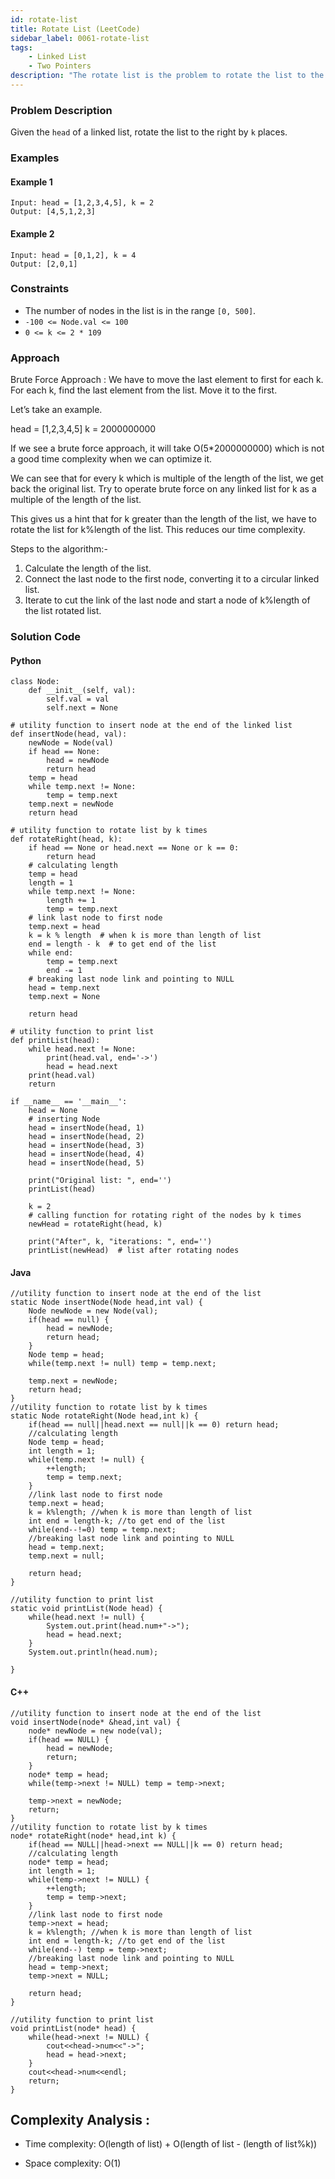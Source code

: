 ```yaml
---
id: rotate-list
title: Rotate List (LeetCode)
sidebar_label: 0061-rotate-list
tags:
    - Linked List
    - Two Pointers
description: "The rotate list is the problem to rotate the list to the right by k places."
---
```


### Problem Description

Given the `head` of a linked list, rotate the list to the right by `k` places.

### Examples

#### Example 1

```plaintext
Input: head = [1,2,3,4,5], k = 2
Output: [4,5,1,2,3]
```

#### Example 2

```plaintext
Input: head = [0,1,2], k = 4
Output: [2,0,1]
```

### Constraints

- The number of nodes in the list is in the range `[0, 500]`.
- `-100 <= Node.val <= 100`
- `0 <= k <= 2 * 109`

### Approach

Brute Force Approach : We have to move the last element to first for each k.
For each k, find the last element from the list. Move it to the first.

Let’s take an example. 

head = [1,2,3,4,5] k = 2000000000

If we see a brute force approach, it will take O(5*2000000000) which is not a good time complexity when we can optimize it.

We can see that for every k which is multiple of the length of the list, we get back the original list. Try to operate brute force on any linked list for k as a multiple of the length of the list.

This gives us a hint that for k greater than the length of the list, we have to rotate the list for k%length of the list. This reduces our time complexity.

Steps to the algorithm:-

1. Calculate the length of the list.
2. Connect the last node to the first node, converting it to a circular linked list.
3. Iterate to cut the link of the last node and start a node of k%length of the list rotated list.

### Solution Code

#### Python

```
class Node:
    def __init__(self, val):
        self.val = val
        self.next = None

# utility function to insert node at the end of the linked list
def insertNode(head, val):
    newNode = Node(val)
    if head == None:
        head = newNode
        return head
    temp = head
    while temp.next != None:
        temp = temp.next
    temp.next = newNode
    return head

# utility function to rotate list by k times
def rotateRight(head, k):
    if head == None or head.next == None or k == 0:
        return head
    # calculating length
    temp = head
    length = 1
    while temp.next != None:
        length += 1
        temp = temp.next
    # link last node to first node
    temp.next = head
    k = k % length  # when k is more than length of list
    end = length - k  # to get end of the list
    while end:
        temp = temp.next
        end -= 1
    # breaking last node link and pointing to NULL
    head = temp.next
    temp.next = None

    return head

# utility function to print list
def printList(head):
    while head.next != None:
        print(head.val, end='->')
        head = head.next
    print(head.val)
    return

if __name__ == '__main__':
    head = None
    # inserting Node
    head = insertNode(head, 1)
    head = insertNode(head, 2)
    head = insertNode(head, 3)
    head = insertNode(head, 4)
    head = insertNode(head, 5)

    print("Original list: ", end='')
    printList(head)

    k = 2
    # calling function for rotating right of the nodes by k times
    newHead = rotateRight(head, k)

    print("After", k, "iterations: ", end='')
    printList(newHead)  # list after rotating nodes
```

#### Java
```
//utility function to insert node at the end of the list
static Node insertNode(Node head,int val) {
    Node newNode = new Node(val);
    if(head == null) {
        head = newNode;
        return head;
    }
    Node temp = head;
    while(temp.next != null) temp = temp.next;
    
    temp.next = newNode;
    return head;
}
//utility function to rotate list by k times
static Node rotateRight(Node head,int k) {
    if(head == null||head.next == null||k == 0) return head;
    //calculating length
    Node temp = head;
    int length = 1;
    while(temp.next != null) {
        ++length;
        temp = temp.next;
    }
    //link last node to first node
    temp.next = head;
    k = k%length; //when k is more than length of list
    int end = length-k; //to get end of the list
    while(end--!=0) temp = temp.next;
    //breaking last node link and pointing to NULL
    head = temp.next;
    temp.next = null;
        
    return head;
}

//utility function to print list
static void printList(Node head) {
    while(head.next != null) {
        System.out.print(head.num+"->");
        head = head.next;
    } 
    System.out.println(head.num);
    
}
```

#### C++
```
//utility function to insert node at the end of the list
void insertNode(node* &head,int val) {
    node* newNode = new node(val);
    if(head == NULL) {
        head = newNode;
        return;
    }
    node* temp = head;
    while(temp->next != NULL) temp = temp->next;
    
    temp->next = newNode;
    return;
}
//utility function to rotate list by k times
node* rotateRight(node* head,int k) {
    if(head == NULL||head->next == NULL||k == 0) return head;
    //calculating length
    node* temp = head;
    int length = 1;
    while(temp->next != NULL) {
        ++length;
        temp = temp->next;
    }
    //link last node to first node
    temp->next = head;
    k = k%length; //when k is more than length of list
    int end = length-k; //to get end of the list
    while(end--) temp = temp->next;
    //breaking last node link and pointing to NULL
    head = temp->next;
    temp->next = NULL;
        
    return head;
}

//utility function to print list
void printList(node* head) {
    while(head->next != NULL) {
        cout<<head->num<<"->";
        head = head->next;
    } 
    cout<<head->num<<endl;
    return;
}
```

## Complexity Analysis :

- Time complexity: O(length of list) + O(length of list - (length of list%k))

- Space complexity: O(1)

